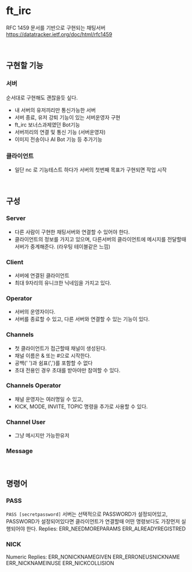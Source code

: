 # ft_irc
RFC 1459 문서를 기반으로 구현되는 채팅서버   
https://datatracker.ietf.org/doc/html/rfc1459

<br>

## 구현할 기능 
### 서버
순서대로 구현해도 괜찮을듯 싶다.
- 내 서버의 유저끼리만 통신가능한 서버
- 서버 종료, 유저 강퇴 기능이 있는 서버운영자 구현
- ft_irc 보너스과제였던 Bot기능
- 서버끼리의 연결 및 통신 기능 (서버운영자)
- 이미지 전송이나 AI Bot 기능 등 추가기능

### 클라이언트
- 일단 nc 로 기능테스트 하다가 서버의 첫번째 목표가 구현되면 작업 시작

<br>

## 구성
### Server
- 다른 사람이 구현한 채팅서버와 연결할 수 있어야 한다.
- 클라이언트의 정보를 가지고 있으며, 다른서버의 클라이언트에 메시지를 전달할때 서버가 중계해준다. (라우팅 테이블같은 느낌)

### Client
- 서버에 연결된 클라이언트
- 최대 9자리의 유니크한 닉네임을 가지고 있다.

### Operator
- 서버의 운영자이다.
- 서버를 종료할 수 있고, 다른 서버와 연결할 수 있는 기능이 있다.

### Channels
- 첫 클라이언트가 접근할때 채널이 생성된다.
- 채널 이름은 & 또는 #으로 시작한다.
- 공백(' ')과 쉼표(',')를 포함할 수 없다
- 초대 전용인 경우 초대를 받아야만 참여할 수 있다.

### Channels Operator
- 채널 운영자는 여러명일 수 있고, 
- KICK, MODE, INVITE, TOPIC 명령을 추가로 사용할 수 있다.

### Channel User
- 그냥 메시지만 가능한유저

### Message


<br>

## 명령어
### PASS
`PASS [secretpassword]`
서버는 선택적으로 PASSWORD가 설정되어있고, PASSWORD가 설정되어있다면 클라이언트가 연결할때 어떤 명령보다도 가장먼저 실행되어야 한다. 
Replies:
    ERR_NEEDMOREPARAMS              ERR_ALREADYREGISTRED


### NICK
Numeric Replies:
   ERR_NONICKNAMEGIVEN             ERR_ERRONEUSNICKNAME
   ERR_NICKNAMEINUSE               ERR_NICKCOLLISION
